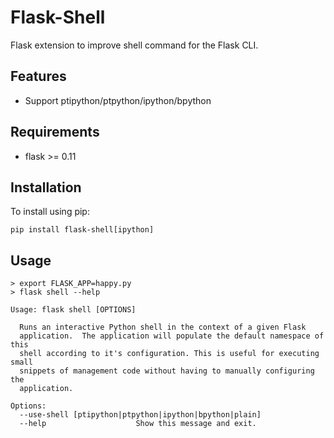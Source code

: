 # Flask-Shell

Flask extension to improve shell command for the Flask CLI.

## Features

- Support ptipython/ptpython/ipython/bpython

## Requirements

- flask >= 0.11

## Installation

To install using pip:
```
pip install flask-shell[ipython]
```

## Usage

```
> export FLASK_APP=happy.py
> flask shell --help

Usage: flask shell [OPTIONS]

  Runs an interactive Python shell in the context of a given Flask
  application.  The application will populate the default namespace of this
  shell according to it's configuration. This is useful for executing small
  snippets of management code without having to manually configuring the
  application.

Options:
  --use-shell [ptipython|ptpython|ipython|bpython|plain]
  --help                    Show this message and exit.
```
